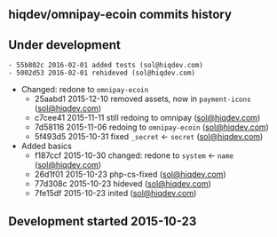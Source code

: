 hiqdev/omnipay-ecoin commits history
------------------------------------

## Under development

    - 55b802c 2016-02-01 added tests (sol@hiqdev.com)
    - 5002d53 2016-02-01 rehideved (sol@hiqdev.com)
- Changed: redone to `omnipay-ecoin`
    - 25aabd1 2015-12-10 removed assets, now in `payment-icons` (sol@hiqdev.com)
    - c7cee41 2015-11-11 still redoing to omnipay (sol@hiqdev.com)
    - 7d58116 2015-11-06 redoing to `omnipay-ecoin` (sol@hiqdev.com)
    - 5f493d5 2015-10-31 fixed `_secret` <- `secret` (sol@hiqdev.com)
- Added basics
    - f187ccf 2015-10-30 changed: redone to `system` <- `name` (sol@hiqdev.com)
    - 26d1f01 2015-10-23 php-cs-fixed (sol@hiqdev.com)
    - 77d308c 2015-10-23 hideved (sol@hiqdev.com)
    - 7fe15df 2015-10-23 inited (sol@hiqdev.com)

## Development started 2015-10-23

